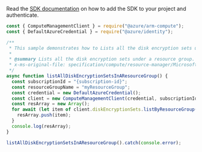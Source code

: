 Read the [SDK documentation](https://github.com/Azure/azure-sdk-for-js/blob/%40azure%2Farm-compute_17.3.1/sdk/compute/arm-compute/README.md) on how to add the SDK to your project and authenticate.

```javascript
const { ComputeManagementClient } = require("@azure/arm-compute");
const { DefaultAzureCredential } = require("@azure/identity");

/**
 * This sample demonstrates how to Lists all the disk encryption sets under a resource group.
 *
 * @summary Lists all the disk encryption sets under a resource group.
 * x-ms-original-file: specification/compute/resource-manager/Microsoft.Compute/stable/2021-12-01/examples/ListDiskEncryptionSetsInAResourceGroup.json
 */
async function listAllDiskEncryptionSetsInAResourceGroup() {
  const subscriptionId = "{subscription-id}";
  const resourceGroupName = "myResourceGroup";
  const credential = new DefaultAzureCredential();
  const client = new ComputeManagementClient(credential, subscriptionId);
  const resArray = new Array();
  for await (let item of client.diskEncryptionSets.listByResourceGroup(resourceGroupName)) {
    resArray.push(item);
  }
  console.log(resArray);
}

listAllDiskEncryptionSetsInAResourceGroup().catch(console.error);
```
